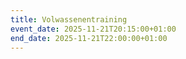 ```yaml
---
title: Volwassenentraining
event_date: 2025-11-21T20:15:00+01:00
end_date: 2025-11-21T22:00:00+01:00
---
```


